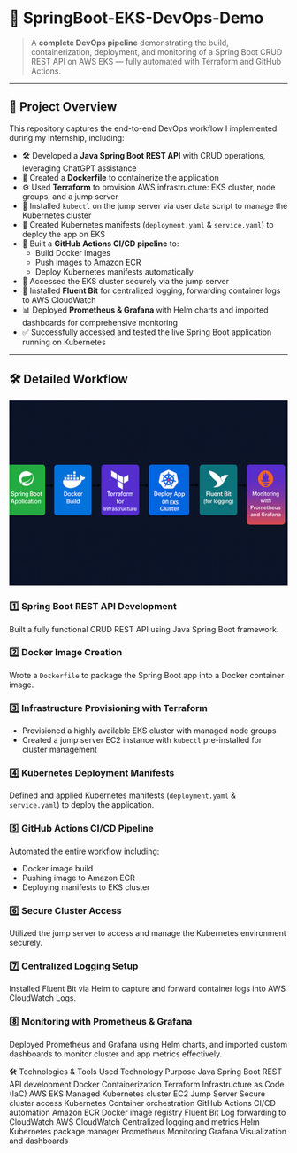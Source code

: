 # 🚀 SpringBoot-EKS-DevOps-Demo

> A **complete DevOps pipeline** demonstrating the build, containerization, deployment, and monitoring of a Spring Boot CRUD REST API on AWS EKS — fully automated with Terraform and GitHub Actions.

---

## 🌟 **Project Overview**

This repository captures the end-to-end DevOps workflow I implemented during my internship, including:

- 🛠️ Developed a **Java Spring Boot REST API** with CRUD operations, leveraging ChatGPT assistance  
- 🐳 Created a **Dockerfile** to containerize the application  
- ⚙️ Used **Terraform** to provision AWS infrastructure: EKS cluster, node groups, and a jump server  
- 🔧 Installed `kubectl` on the jump server via user data script to manage the Kubernetes cluster  
- 📄 Created Kubernetes manifests (`deployment.yaml` & `service.yaml`) to deploy the app on EKS  
- 🔄 Built a **GitHub Actions CI/CD pipeline** to:  
  - Build Docker images  
  - Push images to Amazon ECR  
  - Deploy Kubernetes manifests automatically  
- 🔐 Accessed the EKS cluster securely via the jump server  
- 📡 Installed **Fluent Bit** for centralized logging, forwarding container logs to AWS CloudWatch  
- 📊 Deployed **Prometheus & Grafana** with Helm charts and imported dashboards for comprehensive monitoring  
- ✅ Successfully accessed and tested the live Spring Boot application running on Kubernetes  

---
## 🛠️ **Detailed Workflow**

<img src="flow.png" alt="Workflow Diagram" width="800" />

### 1️⃣ Spring Boot REST API Development  
Built a fully functional CRUD REST API using Java Spring Boot framework.

### 2️⃣ Docker Image Creation  
Wrote a `Dockerfile` to package the Spring Boot app into a Docker container image.

### 3️⃣ Infrastructure Provisioning with Terraform  
- Provisioned a highly available EKS cluster with managed node groups  
- Created a jump server EC2 instance with `kubectl` pre-installed for cluster management  

### 4️⃣ Kubernetes Deployment Manifests  
Defined and applied Kubernetes manifests (`deployment.yaml` & `service.yaml`) to deploy the application.

### 5️⃣ GitHub Actions CI/CD Pipeline  
Automated the entire workflow including:  
- Docker image build  
- Pushing image to Amazon ECR  
- Deploying manifests to EKS cluster

### 6️⃣ Secure Cluster Access  
Utilized the jump server to access and manage the Kubernetes environment securely.

### 7️⃣ Centralized Logging Setup  
Installed Fluent Bit via Helm to capture and forward container logs into AWS CloudWatch Logs.

### 8️⃣ Monitoring with Prometheus & Grafana  
Deployed Prometheus and Grafana using Helm charts, and imported custom dashboards to monitor cluster and app metrics effectively.

🛠️ Technologies & Tools Used
Technology	Purpose
Java Spring Boot	REST API development
Docker	Containerization
Terraform	Infrastructure as Code (IaC)
AWS EKS	Managed Kubernetes cluster
EC2 Jump Server	Secure cluster access
Kubernetes	Container orchestration
GitHub Actions	CI/CD automation
Amazon ECR	Docker image registry
Fluent Bit	Log forwarding to CloudWatch
AWS CloudWatch	Centralized logging and metrics
Helm	Kubernetes package manager
Prometheus	Monitoring
Grafana	Visualization and dashboards
